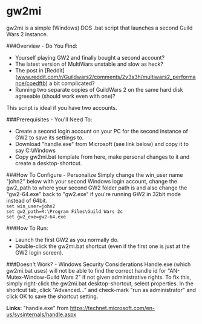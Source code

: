 # gw2mi
gw2mi is a simple (Windows) DOS .bat script that launches a second Guild Wars 2 instance.

###Overview - Do You Find:
* Yourself playing GW2 and finally bought a second account?
* The latest version of MultiWars unstable and slow as heck?
* The post in [Reddit] (www.reddit.com/r/Guildwars2/comments/2v3s3h/multiwars2_performance/coedftb) a bit complicated?
* Running two separate copies of GuildWars 2 on the same hard disk agreeable (should work even with one)?

This script is ideal if you have two accounts.

###Prerequisites - You'll Need To:
* Create a second login account on your PC for the second instance of GW2 to save its settings to.
* Download "handle.exe" from Microsoft (see link below) and copy it to say C:\Windows
* Copy gw2mi.bat template from here, make personal changes to it and create a desktop-shortcut.

###How To Configure - Personalize
Simply change the win_user name "john2" below with your second Windows login account, change the gw2_path to where your second GW2 folder path is and also change the "gw2-64.exe" back to "gw2.exe" if you're running GW2 in 32bit mode instead of 64bit.  
`set win_user=john2`  
`set gw2_path=R:\Program Files\Guild Wars 2c`  
`set gw2_exe=gw2-64.exe`

###How To Run:
* Launch the first GW2 as you normally do.
* Double-click the gw2mi.bat shortcut (even if the first one is just at the GW2 login screen).

###Doesn't Work? - Windows Security Considerations
Handle.exe (which gw2mi.bat uses) will not be able to find the correct handle id for "AN-Mutex-Window-Guild Wars 2" if not given administrative rights. To fix this, simply right-click the gw2mi.bat desktop-shortcut, select properties. In the shortcut tab, click "Advanced..." and check-mark "run as administrator" and click OK to save the shortcut setting.

**Links:**
"handle.exe" from https://technet.microsoft.com/en-us/sysinternals/handle.aspx

